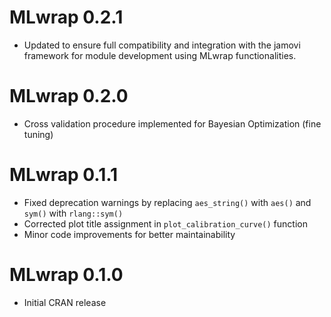 # MLwrap 0.2.1

* Updated to ensure full compatibility and integration with the jamovi framework for module development using MLwrap functionalities.

# MLwrap 0.2.0

* Cross validation procedure implemented for Bayesian Optimization (fine tuning)

# MLwrap 0.1.1

* Fixed deprecation warnings by replacing `aes_string()` with `aes()` and `sym()` with `rlang::sym()`
* Corrected plot title assignment in `plot_calibration_curve()` function
* Minor code improvements for better maintainability

# MLwrap 0.1.0

* Initial CRAN release
